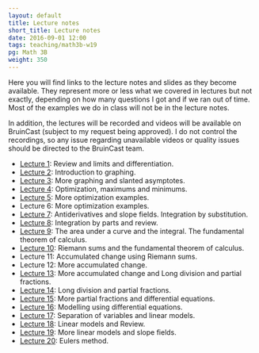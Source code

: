```yaml
---
layout: default
title: Lecture notes
short_title: Lecture notes
date: 2016-09-01 12:00
tags: teaching/math3b-w19
pg: Math 3B
weight: 350
---
```


Here you will find links to the lecture notes and slides as they become available. They represent more or less what we covered in lectures but not exactly, depending on how many questions I got and if we ran out of time. Most of the examples we do in class will not be in the lecture notes.

In addition, the lectures will be recorded and videos will be available on BruinCast (subject to my request being approved). I do not control the recordings, so any issue regarding unavailable videos or quality issues should be directed to the BruinCast team.

- [Lecture 1][]: Review and limits and differentiation.
- [Lecture 2][]: Introduction to graphing.
- [Lecture 3][]: More graphing and slanted asymptotes.
- [Lecture 4][]: Optimization, maximums and minimums.
- [Lecture 5][]: More optimization examples.
- Lecture 6: More optimization examples.
- [Lecture 7][]: Antiderivatives and slope fields. Integration by substitution.
- [Lecture 8][]: Integration by parts and review.
- [Lecture 9][]: The area under a curve and the integral. The fundamental theorem of calculus.
- [Lecture 10][]: Riemann sums and the fundamental theorem of calculus.
- Lecture 11: Accumulated change using Riemann sums.
- Lecture 12: More accumulated change.
- [Lecture 13][]: More accumulated change and Long division and partial fractions.
- [Lecture 14][]: Long division and partial fractions.
- [Lecture 15][]: More partial fractions and differential equations.
- [Lecture 16][]: Modelling using differential equations.
- [Lecture 17][]: Separation of variables and linear models.
- [Lecture 18][]: Linear models and Review.
- [Lecture 19][]: More linear models and slope fields.
- [Lecture 20][]: Eulers method.
<!-- - [Lecture 21][]: Autonomous systems and phase lines. -->
<!-- - [Lecture 22][]: Bifurcation diagrams. -->

[Lecture 1]: lectures/lect1.pdf
[Lecture 2]: lectures/lect2.pdf
[Lecture 3]: lectures/lect3.pdf
[Lecture 4]: lectures/lect4.pdf
[Lecture 5]: lectures/lect5.pdf
[Lecture 6]: lectures/lect6.pdf
[Lecture 7]: lectures/lect7.pdf
[Lecture 8]: lectures/lect8.pdf
[Lecture 9]: lectures/lect9.pdf
[Lecture 10]: lectures/lect10.pdf
[Lecture 11]: lectures/lect11.pdf
[Lecture 12]: lectures/lect12.pdf
[Lecture 13]: lectures/lect13.pdf
[Lecture 14]: lectures/lect14.pdf
[Lecture 15]: lectures/lect15.pdf
[Lecture 16]: lectures/lect16.pdf
[Lecture 17]: lectures/lect17.pdf
[Lecture 18]: lectures/lect18.pdf
[Lecture 19]: lectures/lect19.pdf
[Lecture 20]: lectures/lect20.pdf
[Lecture 21]: lectures/lect21.pdf
[Lecture 22]: lectures/lect22.pdf
[Lecture 23]: lectures/lect23.pdf
[Lecture 24]: lectures/lect24.pdf
[Lecture 25]: lectures/lect25.pdf
